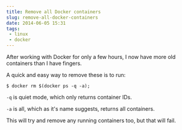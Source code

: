 ```yaml
---
title: Remove all Docker containers
slug: remove-all-docker-containers
date: 2014-06-05 15:31
tags: 
 - linux
 - docker
---
```

After working with Docker for only a few hours, I now have more old containers than I have fingers. 

A quick and easy way to remove these is to run:

    $ docker rm $(docker ps -q -a);

`-q` is quiet mode, which only returns container IDs. 

`-a` is all, which as it's name suggests, returns all containers.

This will try and remove any running containers too, but that will fail.